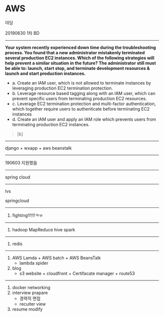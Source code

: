 # AWS

야딩


20190630 1차 BD 

-----

**Your system recently experienced down time during the troubleshooting process. You found that a new administrator mistakenly terminated several production EC2 instances. Which of the following strategies will help prevent a similar situation in the future? The administrator still must be able to: launch, start stop, and terminate development resources & launch and start production instances.**

- a. Create an lAM user, which is not allowed to terminate instances by leveraging production EC2 termination protection.
- b. Leverage resource based tagging along with an lAM user, which can prevent specific users from terminating production EC2 resources. 
- c. Leverage EC2 termination protection and multi-factor authentication, which together require users to authenticate before terminating EC2 instances
- d. Create an lAM user and apply an lAM role which prevents users from terminating production EC2 instances.

> [b]


















-----

django + wxapp + aws beanstalk

-----

190603 지원했음 

-----

spring cloud

-----

lvs

springcloud

-----


1. fighting!!!!!!ㅋㅠ    
-----

1. hadoop MapReduce hive spark
-----

1. redis

-----

1. AWS Lamda + AWS batch + AWS BeansTalk
    - lambda spider
2. blog
    - s3 website + cloudfront + Certifacate manager + route53

-----

1. docker networking
2. interview prapare
    - 경력직 면접 
    - recuiter view
3. resume modify


